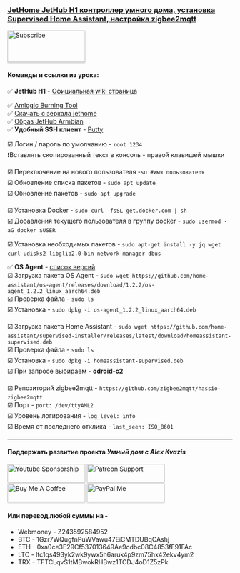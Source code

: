 ### [JetHome JetHub H1 контроллер умного дома, установка Supervised Home Assistant, настройка zigbee2mqtt](https://youtu.be/DbcoGo_Puc8)

<a href="https://www.youtube.com/channel/UCcq9onYHbs6go3kDpfBoqhg?sub_confirmation=1" target="_blank"><img src="https://raw.githubusercontent.com/kvazis/training/master/lessons/img/subscribe.png" alt="Subscribe" style="height: 71px !important;width: 174px !important;box-shadow: 0px 3px 2px 0px rgba(190, 190, 190, 0.5) !important;-webkit-box-shadow: 0px 3px 2px 0px rgba(190, 190, 190, 0.5) !important;" ></a>

#### Команды и ссылки из урока:  

:white_check_mark: **JetHub H1** - [Официальная wiki страница](https://wiki.jethome.ru/jethub_h1)    

:white_check_mark: [Amlogic Burning Tool](https://wiki.jethome.ru/burning_tool_manual)    
:white_check_mark: [Скачать с зеркала jethome](http://update.jethome.ru/tools/USB_Burning_Tool_v2.2.3.zip)    
:white_check_mark: [Образ JetHub Armbian](http://update.jethome.ru/armbian/release/)    
:white_check_mark: **Удобный SSH клиент** - [Putty](https://www.putty.org/)    

:ballot_box_with_check: Логин / пароль по умолчанию - `root 1234`    
:heavy_exclamation_mark:Вставлять скопированный текст в консоль - правой клавишей мышки    

:ballot_box_with_check: Переключение на нового пользователя -`su #имя пользователя`    
:ballot_box_with_check: Обновление списка пакетов - `sudo apt update`    
:ballot_box_with_check: Обновление пакетов - `sudo apt upgrade`    

:ballot_box_with_check: Установка Docker - `sudo curl -fsSL get.docker.com | sh`    
:ballot_box_with_check: Добавления текущего пользователя в группу docker - `sudo usermod -aG docker $USER`    

:ballot_box_with_check: Установка необходимых пакетов - `sudo apt-get install -y jq wget curl udisks2 libglib2.0-bin network-manager dbus`    

:white_check_mark: **OS Agent** - [список версий](https://github.com/home-assistant/os-agent/releases)    
:ballot_box_with_check: Загрузка пакета OS Agent - `sudo wget https://github.com/home-assistant/os-agent/releases/download/1.2.2/os-agent_1.2.2_linux_aarch64.deb`    
:ballot_box_with_check: Проверка файла - `sudo ls`    
:ballot_box_with_check: Установка - `sudo dpkg -i os-agent_1.2.2_linux_aarch64.deb`    

:ballot_box_with_check: Загрузка пакета Home Assistant - `sudo wget https://github.com/home-assistant/supervised-installer/releases/latest/download/homeassistant-supervised.deb`    
:ballot_box_with_check: Проверка файла - `sudo ls`    
:ballot_box_with_check: Установка - `sudo dpkg -i homeassistant-supervised.deb`    
:ballot_box_with_check: При запросе выбираем - **odroid-c2**     

:ballot_box_with_check: Репозиторий zigbee2mqtt - `https://github.com/zigbee2mqtt/hassio-zigbee2mqtt`    
:ballot_box_with_check: Порт - `port: /dev/ttyAML2`    
:ballot_box_with_check: Уровень логирования - `log_level: info`    
:ballot_box_with_check: Время от последнего отклика - `last_seen: ISO_8601`    

____
#### Поддержать развитие проекта *Умный дом с Alex Kvazis*    
<a href="https://www.youtube.com/channel/UCcq9onYHbs6go3kDpfBoqhg/join" target="_blank"><img src="https://raw.githubusercontent.com/kvazis/training/master/lessons/img/youtube.png" alt="Youtube Sponsorship" style="height: 41px !important;width: 174px !important;box-shadow: 0px 3px 2px 0px rgba(190, 190, 190, 0.5) !important;-webkit-box-shadow: 0px 3px 2px 0px rgba(190, 190, 190, 0.5) !important;" ></a>
<a href="https://www.patreon.com/alex_kvazis" target="_blank"><img src="https://raw.githubusercontent.com/kvazis/training/master/lessons/img/patreon-button.png" alt="Patreon Support" style="height: 41px !important;width: 174px !important;box-shadow: 0px 3px 2px 0px rgba(190, 190, 190, 0.5) !important;-webkit-box-shadow: 0px 3px 2px 0px rgba(190, 190, 190, 0.5) !important;" ></a>
<a href="https://www.buymeacoffee.com/greatkvazis" target="_blank"><img src="https://raw.githubusercontent.com/kvazis/training/master/lessons/img/buymeacoffee.png" alt="Buy Me A Coffee" style="height: 41px !important;width: 174px !important;box-shadow: 0px 3px 2px 0px rgba(190, 190, 190, 0.5) !important;-webkit-box-shadow: 0px 3px 2px 0px rgba(190, 190, 190, 0.5) !important;" ></a>
<a href="https://www.paypal.com/paypalme/greatkvazis" target="_blank"><img src="https://raw.githubusercontent.com/kvazis/training/master/lessons/img/paypal.png" alt="PayPal Me" style="height: 41px !important;width: 174px !important;box-shadow: 0px 3px 2px 0px rgba(190, 190, 190, 0.5) !important;-webkit-box-shadow: 0px 3px 2px 0px rgba(190, 190, 190, 0.5) !important;" ></a>

#### Или перевод любой суммы на -     
* Webmoney - Z243592584952
* BTC - 1Gzr7WQugfnPuWVawu47EiCMTDUBqCAshj
* ETH - 0xa0ce3E29Cf537013649Ae9cdbc08C4853fF91FAc
* LTC - ltc1qs493yk2wk9ywx5h6aruk4p9zm75hx42ekv4ym2
* TRX - TFTCLqvS1tMBwokRHBwz1TCDJ4oD1Z5zPk




